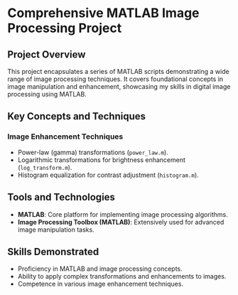 
# Comprehensive MATLAB Image Processing Project

## Project Overview
This project encapsulates a series of MATLAB scripts demonstrating a wide range of image processing techniques. It covers foundational concepts in image manipulation and enhancement, showcasing my skills in digital image processing using MATLAB.

## Key Concepts and Techniques

### Image Enhancement Techniques
- Power-law (gamma) transformations (`power_law.m`).
- Logarithmic transformations for brightness enhancement (`log_transform.m`).
- Histogram equalization for contrast adjustment (`histogram.m`).

## Tools and Technologies
- **MATLAB**: Core platform for implementing image processing algorithms.
- **Image Processing Toolbox (MATLAB)**: Extensively used for advanced image manipulation tasks.

## Skills Demonstrated
- Proficiency in MATLAB and image processing concepts.
- Ability to apply complex transformations and enhancements to images.
- Competence in various image enhancement techniques.
